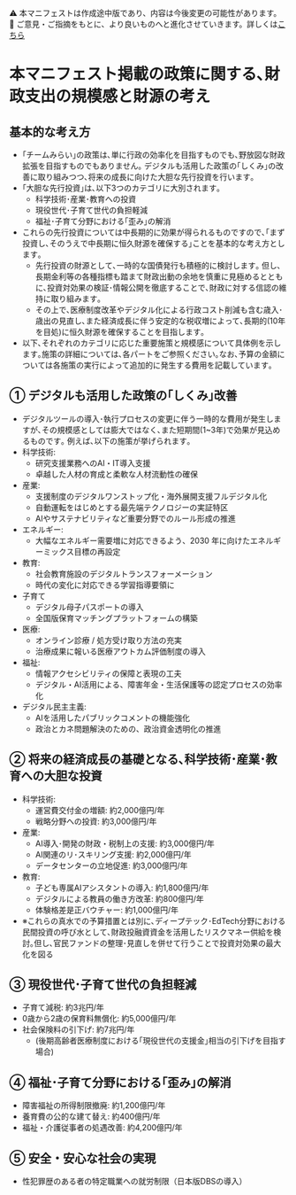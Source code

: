 ⚠️ 本マニフェストは作成途中版であり、内容は今後変更の可能性があります。  
💬 ご意見・ご指摘をもとに、より良いものへと進化させていきます。詳しくは[こちら](README.md#このマニフェスト自身もみんなの知恵を集めて改善していきます)

# 本マニフェスト掲載の政策に関する､財政支出の規模感と財源の考え
## 基本的な考え方
* ｢チームみらい｣の政策は､単に行政の効率化を目指すものでも､野放図な財政拡張を目指すものでもありません｡ デジタルも活用した政策の｢しくみ｣の改善に取り組みつつ､将来の成長に向けた大胆な先行投資を行います｡ 
* ｢大胆な先行投資｣は､以下3つのカテゴリに大別されます｡
  * 科学技術･産業･教育への投資
  * 現役世代･子育て世代の負担軽減
  * 福祉･子育て分野における｢歪み｣の解消
* これらの先行投資については中長期的に効果が得られるものですので､｢まず投資し､そのうえで中長期に恒久財源を確保する｣ことを基本的な考え方とします｡
  * 先行投資の財源として､一時的な国債発行も積極的に検討します｡ 但し､長期金利等の各種指標も踏まて財政出動の余地を慎重に見極めるとともに､投資対効果の検証･情報公開を徹底することで､財政に対する信認の維持に取り組みます｡ 
  * その上で､医療制度改革やデジタル化による行政コスト削減も含む歳入･歳出の見直し､また経済成長に伴う安定的な税収増によって､長期的(10年を目処)に恒久財源を確保することを目指します｡
* 以下､それぞれのカテゴリに応じた重要施策と規模感について具体例を示します｡施策の詳細については､各パートをご参照ください｡なお､予算の金額については各施策の実行によって追加的に発生する費用を記載しています｡

## ① デジタルも活用した政策の｢しくみ｣改善
* デジタルツールの導入･執行プロセスの変更に伴う一時的な費用が発生しますが､その規模感としては膨大ではなく､また短期間(1~3年)で効果が見込めるものです｡ 例えば､以下の施策が挙げられます｡
* 科学技術:
  * 研究支援業務へのAI・IT導入支援
  * 卓越した人材の育成と柔軟な人材流動性の確保
* 産業: 
  * 支援制度のデジタルワンストップ化・海外展開支援フルデジタル化
  * 自動運転をはじめとする最先端テクノロジーの実証特区
  * AIやサステナビリティなど重要分野でのルール形成の推進
* エネルギー:  
  * 大幅なエネルギー需要増に対応できるよう、2030 年に向けたエネルギーミックス目標の再設定
* 教育: 
  * 社会教育施設のデジタルトランスフォーメーション
  * 時代の変化に対応できる学習指導要領に
* 子育て
  * デジタル母子パスポートの導入
  * 全国版保育マッチングプラットフォームの構築
* 医療: 
  * オンライン診療 / 処方受け取り方法の充実
  * 治療成果に報いる医療アウトカム評価制度の導入
* 福祉: 
  * 情報アクセシビリティの保障と表現の工夫
  * デジタル・AI活用による、障害年金・生活保護等の認定プロセスの効率化
* デジタル民主主義:
  * AIを活用したパブリックコメントの機能強化
  * 政治とカネ問題解決のための、政治資金透明化の推進

## ② 将来の経済成長の基礎となる､科学技術･産業･教育への大胆な投資
* 科学技術: 
  * 運営費交付金の増額: 約2,000億円/年
  * 戦略分野への投資: 約3,000億円/年
* 産業: 
  * AI導入･開発の財政・税制上の支援: 約3,000億円/年
  * AI関連のリ･スキリング支援: 約2,000億円/年
  * データセンターの立地促進: 約3,000億円/年
* 教育: 
  * 子ども専属AIアシスタントの導入: 約1,800億円/年
  * デジタルによる教員の働き方改革: 約800億円/年
  * 体験格差是正バウチャー: 約1,000億円/年
* ※これらの真水での予算措置とは別に､ディープテック･EdTech分野における民間投資の呼び水として､財政投融資資金を活用したリスクマネー供給を検討｡但し､官民ファンドの整理･見直しを併せて行うことで投資対効果の最大化を図る

## ③ 現役世代･子育て世代の負担軽減
* 子育て減税: 約3兆円/年
* 0歳から2歳の保育料無償化: 約5,000億円/年
* 社会保険料の引下げ: 約7兆円/年
  * (後期高齢者医療制度における｢現役世代の支援金｣相当の引下げを目指す場合)

## ④ 福祉･子育て分野における｢歪み｣の解消
* 障害福祉の所得制限撤廃: 約1,200億円/年
* 養育費の公的な建て替え: 約400億円/年
* 福祉・介護従事者の処遇改善: 約4,200億円/年

## ⑤ 安全・安心な社会の実現
* 性犯罪歴のある者の特定職業への就労制限（日本版DBSの導入）
